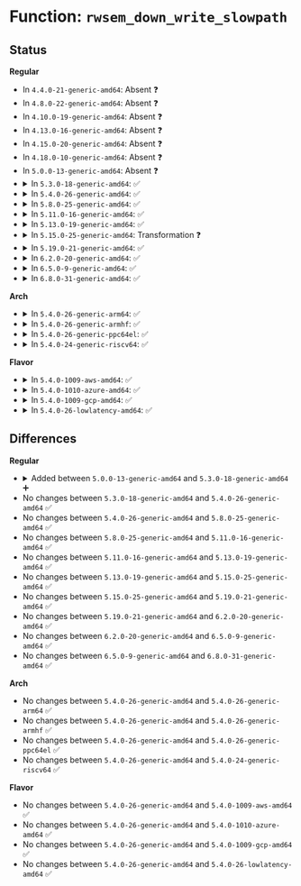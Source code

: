 # Function: <code>rwsem_down_write_slowpath</code>

## Status
<b>Regular</b>
<ul>
<li>
In <code>4.4.0-21-generic-amd64</code>: Absent ❓
</li>
<li>
In <code>4.8.0-22-generic-amd64</code>: Absent ❓
</li>
<li>
In <code>4.10.0-19-generic-amd64</code>: Absent ❓
</li>
<li>
In <code>4.13.0-16-generic-amd64</code>: Absent ❓
</li>
<li>
In <code>4.15.0-20-generic-amd64</code>: Absent ❓
</li>
<li>
In <code>4.18.0-10-generic-amd64</code>: Absent ❓
</li>
<li>
In <code>5.0.0-13-generic-amd64</code>: Absent ❓
</li>
<li>
<details>
<summary>In <code>5.3.0-18-generic-amd64</code>: ✅</summary>

```c
struct rw_semaphore * rwsem_down_write_slowpath(struct rw_semaphore * sem, int state)
```

```json
{
  "name": "rwsem_down_write_slowpath",
  "collision_type": "Unique Static",
  "inline_type": "No",
  "funcs": [
    {
      "addr": 18446744071579861536,
      "name": "rwsem_down_write_slowpath",
      "external": false,
      "loc": "kernel/locking/rwsem.c:1127",
      "file": "kernel/locking/rwsem.c",
      "inline": "seen, unknown",
      "caller_inline": [],
      "caller_func": [
        "kernel/locking/rwsem.c:down_write_killable",
        "kernel/locking/rwsem.c:down_write"
      ]
    }
  ],
  "symbols": [
    {
      "addr": 18446744071579861536,
      "name": "rwsem_down_write_slowpath",
      "section": ".text",
      "bind": "STB_LOCAL",
      "size": 1207
    }
  ]
}
```
</details>
</li>
<li>
<details>
<summary>In <code>5.4.0-26-generic-amd64</code>: ✅</summary>

```c
struct rw_semaphore * rwsem_down_write_slowpath(struct rw_semaphore * sem, int state)
```

```json
{
  "name": "rwsem_down_write_slowpath",
  "collision_type": "Unique Static",
  "inline_type": "No",
  "funcs": [
    {
      "addr": 18446744071579910224,
      "name": "rwsem_down_write_slowpath",
      "external": false,
      "loc": "kernel/locking/rwsem.c:1139",
      "file": "kernel/locking/rwsem.c",
      "inline": "seen, unknown",
      "caller_inline": [],
      "caller_func": [
        "kernel/locking/rwsem.c:down_write_killable",
        "kernel/locking/rwsem.c:down_write"
      ]
    }
  ],
  "symbols": [
    {
      "addr": 18446744071579910224,
      "name": "rwsem_down_write_slowpath",
      "section": ".text",
      "bind": "STB_LOCAL",
      "size": 1231
    }
  ]
}
```
</details>
</li>
<li>
<details>
<summary>In <code>5.8.0-25-generic-amd64</code>: ✅</summary>

```c
struct rw_semaphore * rwsem_down_write_slowpath(struct rw_semaphore * sem, int state)
```

```json
{
  "name": "rwsem_down_write_slowpath",
  "collision_type": "Unique Static",
  "inline_type": "No",
  "funcs": [
    {
      "addr": 18446744071579954272,
      "name": "rwsem_down_write_slowpath",
      "external": false,
      "loc": "kernel/locking/rwsem.c:1136",
      "file": "kernel/locking/rwsem.c",
      "inline": "seen, unknown",
      "caller_inline": [],
      "caller_func": [
        "kernel/locking/rwsem.c:down_write_killable",
        "kernel/locking/rwsem.c:down_write"
      ]
    }
  ],
  "symbols": [
    {
      "addr": 18446744071579954272,
      "name": "rwsem_down_write_slowpath",
      "section": ".text",
      "bind": "STB_LOCAL",
      "size": 1169
    }
  ]
}
```
</details>
</li>
<li>
<details>
<summary>In <code>5.11.0-16-generic-amd64</code>: ✅</summary>

```c
struct rw_semaphore * rwsem_down_write_slowpath(struct rw_semaphore * sem, int state)
```

```json
{
  "name": "rwsem_down_write_slowpath",
  "collision_type": "Unique Static",
  "inline_type": "No",
  "funcs": [
    {
      "addr": 18446744071579942512,
      "name": "rwsem_down_write_slowpath",
      "external": false,
      "loc": "kernel/locking/rwsem.c:1016",
      "file": "kernel/locking/rwsem.c",
      "inline": "seen, unknown",
      "caller_inline": [],
      "caller_func": [
        "kernel/locking/rwsem.c:down_write_killable",
        "kernel/locking/rwsem.c:down_write"
      ]
    }
  ],
  "symbols": [
    {
      "addr": 18446744071579942512,
      "name": "rwsem_down_write_slowpath",
      "section": ".text",
      "bind": "STB_LOCAL",
      "size": 1096
    }
  ]
}
```
</details>
</li>
<li>
<details>
<summary>In <code>5.13.0-19-generic-amd64</code>: ✅</summary>

```c
struct rw_semaphore * rwsem_down_write_slowpath(struct rw_semaphore * sem, int state)
```

```json
{
  "name": "rwsem_down_write_slowpath",
  "collision_type": "Unique Static",
  "inline_type": "No",
  "funcs": [
    {
      "addr": 18446744071579950224,
      "name": "rwsem_down_write_slowpath",
      "external": false,
      "loc": "kernel/locking/rwsem.c:1016",
      "file": "kernel/locking/rwsem.c",
      "inline": "seen, unknown",
      "caller_inline": [],
      "caller_func": [
        "kernel/locking/rwsem.c:down_write_killable",
        "kernel/locking/rwsem.c:down_write"
      ]
    }
  ],
  "symbols": [
    {
      "addr": 18446744071579950224,
      "name": "rwsem_down_write_slowpath",
      "section": ".text",
      "bind": "STB_LOCAL",
      "size": 1133
    }
  ]
}
```
</details>
</li>
<li>
<details>
<summary>In <code>5.15.0-25-generic-amd64</code>: Transformation ❓</summary>

```c
struct rw_semaphore * rwsem_down_write_slowpath(struct rw_semaphore * sem, int state)
```

```json
{
  "name": "rwsem_down_write_slowpath",
  "collision_type": "Unique Static",
  "inline_type": "No",
  "funcs": [
    {
      "addr": 0,
      "name": "rwsem_down_write_slowpath",
      "external": false,
      "loc": "kernel/locking/rwsem.c:1058",
      "file": "kernel/locking/rwsem.c",
      "inline": "seen, unknown",
      "caller_inline": [],
      "caller_func": [
        "kernel/locking/rwsem.c:down_write_killable",
        "kernel/locking/rwsem.c:down_write"
      ]
    }
  ],
  "symbols": [
    {
      "addr": 18446744071580079232,
      "name": "rwsem_down_write_slowpath",
      "section": ".text",
      "bind": "STB_LOCAL",
      "size": 964
    },
    {
      "addr": 18446744071592121768,
      "name": "rwsem_down_write_slowpath.cold",
      "section": ".text",
      "bind": "STB_LOCAL",
      "size": 29
    }
  ]
}
```
</details>
</li>
<li>
<details>
<summary>In <code>5.19.0-21-generic-amd64</code>: ✅</summary>

```c
struct rw_semaphore * rwsem_down_write_slowpath(struct rw_semaphore * sem, int state)
```

```json
{
  "name": "rwsem_down_write_slowpath",
  "collision_type": "Unique Static",
  "inline_type": "No",
  "funcs": [
    {
      "addr": 18446744071594726944,
      "name": "rwsem_down_write_slowpath",
      "external": false,
      "loc": "kernel/locking/rwsem.c:1108",
      "file": "kernel/locking/rwsem.c",
      "inline": "seen, unknown",
      "caller_inline": [],
      "caller_func": [
        "kernel/locking/rwsem.c:down_write_killable",
        "kernel/locking/rwsem.c:down_write"
      ]
    }
  ],
  "symbols": [
    {
      "addr": 18446744071594726944,
      "name": "rwsem_down_write_slowpath",
      "section": ".text",
      "bind": "STB_LOCAL",
      "size": 1455
    }
  ]
}
```
</details>
</li>
<li>
<details>
<summary>In <code>6.2.0-20-generic-amd64</code>: ✅</summary>

```c
struct rw_semaphore * rwsem_down_write_slowpath(struct rw_semaphore * sem, int state)
```

```json
{
  "name": "rwsem_down_write_slowpath",
  "collision_type": "Unique Static",
  "inline_type": "No",
  "funcs": [
    {
      "addr": 18446744071596478480,
      "name": "rwsem_down_write_slowpath",
      "external": false,
      "loc": "kernel/locking/rwsem.c:1115",
      "file": "kernel/locking/rwsem.c",
      "inline": "seen, unknown",
      "caller_inline": [],
      "caller_func": [
        "kernel/locking/rwsem.c:down_write_killable",
        "kernel/locking/rwsem.c:down_write"
      ]
    }
  ],
  "symbols": [
    {
      "addr": 18446744071596478480,
      "name": "rwsem_down_write_slowpath",
      "section": ".text",
      "bind": "STB_LOCAL",
      "size": 1424
    }
  ]
}
```
</details>
</li>
<li>
<details>
<summary>In <code>6.5.0-9-generic-amd64</code>: ✅</summary>

```c
struct rw_semaphore * rwsem_down_write_slowpath(struct rw_semaphore * sem, int state)
```

```json
{
  "name": "rwsem_down_write_slowpath",
  "collision_type": "Unique Static",
  "inline_type": "No",
  "funcs": [
    {
      "addr": 18446744071597020112,
      "name": "rwsem_down_write_slowpath",
      "external": false,
      "loc": "kernel/locking/rwsem.c:1107",
      "file": "kernel/locking/rwsem.c",
      "inline": "seen, unknown",
      "caller_inline": [],
      "caller_func": [
        "kernel/locking/rwsem.c:down_write_killable",
        "kernel/locking/rwsem.c:down_write"
      ]
    }
  ],
  "symbols": [
    {
      "addr": 18446744071597020112,
      "name": "rwsem_down_write_slowpath",
      "section": ".text",
      "bind": "STB_LOCAL",
      "size": 1359
    }
  ]
}
```
</details>
</li>
<li>
<details>
<summary>In <code>6.8.0-31-generic-amd64</code>: ✅</summary>

```c
struct rw_semaphore * rwsem_down_write_slowpath(struct rw_semaphore * sem, int state)
```

```json
{
  "name": "rwsem_down_write_slowpath",
  "collision_type": "Unique Static",
  "inline_type": "No",
  "funcs": [
    {
      "addr": 18446744071597949456,
      "name": "rwsem_down_write_slowpath",
      "external": false,
      "loc": "kernel/locking/rwsem.c:1107",
      "file": "kernel/locking/rwsem.c",
      "inline": "seen, unknown",
      "caller_inline": [],
      "caller_func": [
        "kernel/locking/rwsem.c:down_write_killable",
        "kernel/locking/rwsem.c:down_write"
      ]
    }
  ],
  "symbols": [
    {
      "addr": 18446744071597949456,
      "name": "rwsem_down_write_slowpath",
      "section": ".text",
      "bind": "STB_LOCAL",
      "size": 1359
    }
  ]
}
```
</details>
</li>
</ul>
<b>Arch</b>
<ul>
<li>
<details>
<summary>In <code>5.4.0-26-generic-arm64</code>: ✅</summary>

```c
struct rw_semaphore * rwsem_down_write_slowpath(struct rw_semaphore * sem, int state)
```

```json
{
  "name": "rwsem_down_write_slowpath",
  "collision_type": "Unique Static",
  "inline_type": "No",
  "funcs": [
    {
      "addr": 18446603336491112568,
      "name": "rwsem_down_write_slowpath",
      "external": false,
      "loc": "kernel/locking/rwsem.c:1139",
      "file": "kernel/locking/rwsem.c",
      "inline": "seen, unknown",
      "caller_inline": [],
      "caller_func": [
        "kernel/locking/rwsem.c:down_write_killable",
        "kernel/locking/rwsem.c:down_write"
      ]
    }
  ],
  "symbols": [
    {
      "addr": 18446603336491112568,
      "name": "rwsem_down_write_slowpath",
      "section": ".text",
      "bind": "STB_LOCAL",
      "size": 1452
    }
  ]
}
```
</details>
</li>
<li>
<details>
<summary>In <code>5.4.0-26-generic-armhf</code>: ✅</summary>

```c
struct rw_semaphore * rwsem_down_write_slowpath(struct rw_semaphore * sem, int state)
```

```json
{
  "name": "rwsem_down_write_slowpath",
  "collision_type": "Unique Static",
  "inline_type": "No",
  "funcs": [
    {
      "addr": 3225115516,
      "name": "rwsem_down_write_slowpath",
      "external": false,
      "loc": "kernel/locking/rwsem.c:1139",
      "file": "kernel/locking/rwsem.c",
      "inline": "seen, unknown",
      "caller_inline": [],
      "caller_func": [
        "kernel/locking/rwsem.c:down_write_killable",
        "kernel/locking/rwsem.c:down_write"
      ]
    }
  ],
  "symbols": [
    {
      "addr": 3225115516,
      "name": "rwsem_down_write_slowpath",
      "section": ".text",
      "bind": "STB_LOCAL",
      "size": 1252
    }
  ]
}
```
</details>
</li>
<li>
<details>
<summary>In <code>5.4.0-26-generic-ppc64el</code>: ✅</summary>

```c
struct rw_semaphore * rwsem_down_write_slowpath(struct rw_semaphore * sem, int state)
```

```json
{
  "name": "rwsem_down_write_slowpath",
  "collision_type": "Unique Static",
  "inline_type": "No",
  "funcs": [
    {
      "addr": 13835058055284004384,
      "name": "rwsem_down_write_slowpath",
      "external": false,
      "loc": "kernel/locking/rwsem.c:1139",
      "file": "kernel/locking/rwsem.c",
      "inline": "seen, unknown",
      "caller_inline": [],
      "caller_func": [
        "kernel/locking/rwsem.c:down_write_killable",
        "kernel/locking/rwsem.c:down_write"
      ]
    }
  ],
  "symbols": [
    {
      "addr": 13835058055284004384,
      "name": "rwsem_down_write_slowpath",
      "section": ".text",
      "bind": "STB_LOCAL",
      "size": 1724
    }
  ]
}
```
</details>
</li>
<li>
<details>
<summary>In <code>5.4.0-24-generic-riscv64</code>: ✅</summary>

```c
struct rw_semaphore * rwsem_down_write_slowpath(struct rw_semaphore * sem, int state)
```

```json
{
  "name": "rwsem_down_write_slowpath",
  "collision_type": "Unique Static",
  "inline_type": "No",
  "funcs": [
    {
      "addr": 18446743936271690754,
      "name": "rwsem_down_write_slowpath",
      "external": false,
      "loc": "kernel/locking/rwsem.c:1139",
      "file": "kernel/locking/rwsem.c",
      "inline": "seen, unknown",
      "caller_inline": [],
      "caller_func": [
        "kernel/locking/rwsem.c:down_write_killable",
        "kernel/locking/rwsem.c:down_write"
      ]
    }
  ],
  "symbols": [
    {
      "addr": 18446743936271690754,
      "name": "rwsem_down_write_slowpath",
      "section": ".text",
      "bind": "STB_LOCAL",
      "size": 1000
    }
  ]
}
```
</details>
</li>
</ul>
<b>Flavor</b>
<ul>
<li>
<details>
<summary>In <code>5.4.0-1009-aws-amd64</code>: ✅</summary>

```c
struct rw_semaphore * rwsem_down_write_slowpath(struct rw_semaphore * sem, int state)
```

```json
{
  "name": "rwsem_down_write_slowpath",
  "collision_type": "Unique Static",
  "inline_type": "No",
  "funcs": [
    {
      "addr": 18446744071579882336,
      "name": "rwsem_down_write_slowpath",
      "external": false,
      "loc": "kernel/locking/rwsem.c:1139",
      "file": "kernel/locking/rwsem.c",
      "inline": "seen, unknown",
      "caller_inline": [],
      "caller_func": [
        "kernel/locking/rwsem.c:down_write_killable",
        "kernel/locking/rwsem.c:down_write"
      ]
    }
  ],
  "symbols": [
    {
      "addr": 18446744071579882336,
      "name": "rwsem_down_write_slowpath",
      "section": ".text",
      "bind": "STB_LOCAL",
      "size": 1231
    }
  ]
}
```
</details>
</li>
<li>
<details>
<summary>In <code>5.4.0-1010-azure-amd64</code>: ✅</summary>

```c
struct rw_semaphore * rwsem_down_write_slowpath(struct rw_semaphore * sem, int state)
```

```json
{
  "name": "rwsem_down_write_slowpath",
  "collision_type": "Unique Static",
  "inline_type": "No",
  "funcs": [
    {
      "addr": 18446744071579817328,
      "name": "rwsem_down_write_slowpath",
      "external": false,
      "loc": "kernel/locking/rwsem.c:1139",
      "file": "kernel/locking/rwsem.c",
      "inline": "seen, unknown",
      "caller_inline": [],
      "caller_func": [
        "kernel/locking/rwsem.c:down_write_killable",
        "kernel/locking/rwsem.c:down_write"
      ]
    }
  ],
  "symbols": [
    {
      "addr": 18446744071579817328,
      "name": "rwsem_down_write_slowpath",
      "section": ".text",
      "bind": "STB_LOCAL",
      "size": 1203
    }
  ]
}
```
</details>
</li>
<li>
<details>
<summary>In <code>5.4.0-1009-gcp-amd64</code>: ✅</summary>

```c
struct rw_semaphore * rwsem_down_write_slowpath(struct rw_semaphore * sem, int state)
```

```json
{
  "name": "rwsem_down_write_slowpath",
  "collision_type": "Unique Static",
  "inline_type": "No",
  "funcs": [
    {
      "addr": 18446744071579870496,
      "name": "rwsem_down_write_slowpath",
      "external": false,
      "loc": "kernel/locking/rwsem.c:1139",
      "file": "kernel/locking/rwsem.c",
      "inline": "seen, unknown",
      "caller_inline": [],
      "caller_func": [
        "kernel/locking/rwsem.c:down_write_killable",
        "kernel/locking/rwsem.c:down_write"
      ]
    }
  ],
  "symbols": [
    {
      "addr": 18446744071579870496,
      "name": "rwsem_down_write_slowpath",
      "section": ".text",
      "bind": "STB_LOCAL",
      "size": 1231
    }
  ]
}
```
</details>
</li>
<li>
<details>
<summary>In <code>5.4.0-26-lowlatency-amd64</code>: ✅</summary>

```c
struct rw_semaphore * rwsem_down_write_slowpath(struct rw_semaphore * sem, int state)
```

```json
{
  "name": "rwsem_down_write_slowpath",
  "collision_type": "Unique Static",
  "inline_type": "No",
  "funcs": [
    {
      "addr": 18446744071579915952,
      "name": "rwsem_down_write_slowpath",
      "external": false,
      "loc": "kernel/locking/rwsem.c:1139",
      "file": "kernel/locking/rwsem.c",
      "inline": "seen, unknown",
      "caller_inline": [],
      "caller_func": [
        "kernel/locking/rwsem.c:down_write_killable",
        "kernel/locking/rwsem.c:down_write"
      ]
    }
  ],
  "symbols": [
    {
      "addr": 18446744071579915952,
      "name": "rwsem_down_write_slowpath",
      "section": ".text",
      "bind": "STB_LOCAL",
      "size": 1283
    }
  ]
}
```
</details>
</li>
</ul>

## Differences
<b>Regular</b>
<ul>
<li>
<details>
<summary>Added between <code>5.0.0-13-generic-amd64</code> and <code>5.3.0-18-generic-amd64</code> ➕</summary>

```c
struct rw_semaphore * rwsem_down_write_slowpath(struct rw_semaphore * sem, int state)
```
</details>
</li>
<li>
No changes between <code>5.3.0-18-generic-amd64</code> and <code>5.4.0-26-generic-amd64</code> ✅
</li>
<li>
No changes between <code>5.4.0-26-generic-amd64</code> and <code>5.8.0-25-generic-amd64</code> ✅
</li>
<li>
No changes between <code>5.8.0-25-generic-amd64</code> and <code>5.11.0-16-generic-amd64</code> ✅
</li>
<li>
No changes between <code>5.11.0-16-generic-amd64</code> and <code>5.13.0-19-generic-amd64</code> ✅
</li>
<li>
No changes between <code>5.13.0-19-generic-amd64</code> and <code>5.15.0-25-generic-amd64</code> ✅
</li>
<li>
No changes between <code>5.15.0-25-generic-amd64</code> and <code>5.19.0-21-generic-amd64</code> ✅
</li>
<li>
No changes between <code>5.19.0-21-generic-amd64</code> and <code>6.2.0-20-generic-amd64</code> ✅
</li>
<li>
No changes between <code>6.2.0-20-generic-amd64</code> and <code>6.5.0-9-generic-amd64</code> ✅
</li>
<li>
No changes between <code>6.5.0-9-generic-amd64</code> and <code>6.8.0-31-generic-amd64</code> ✅
</li>
</ul>
<b>Arch</b>
<ul>
<li>
No changes between <code>5.4.0-26-generic-amd64</code> and <code>5.4.0-26-generic-arm64</code> ✅
</li>
<li>
No changes between <code>5.4.0-26-generic-amd64</code> and <code>5.4.0-26-generic-armhf</code> ✅
</li>
<li>
No changes between <code>5.4.0-26-generic-amd64</code> and <code>5.4.0-26-generic-ppc64el</code> ✅
</li>
<li>
No changes between <code>5.4.0-26-generic-amd64</code> and <code>5.4.0-24-generic-riscv64</code> ✅
</li>
</ul>
<b>Flavor</b>
<ul>
<li>
No changes between <code>5.4.0-26-generic-amd64</code> and <code>5.4.0-1009-aws-amd64</code> ✅
</li>
<li>
No changes between <code>5.4.0-26-generic-amd64</code> and <code>5.4.0-1010-azure-amd64</code> ✅
</li>
<li>
No changes between <code>5.4.0-26-generic-amd64</code> and <code>5.4.0-1009-gcp-amd64</code> ✅
</li>
<li>
No changes between <code>5.4.0-26-generic-amd64</code> and <code>5.4.0-26-lowlatency-amd64</code> ✅
</li>
</ul>
